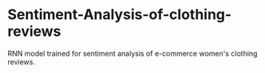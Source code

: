 # Sentiment-Analysis-of-clothing-reviews
RNN model trained for sentiment analysis of e-commerce women's clothing reviews.
